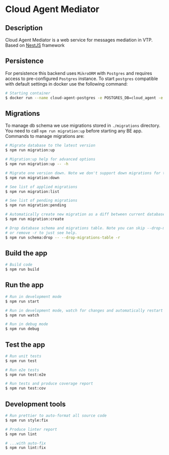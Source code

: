 # Cloud Agent Mediator

## Description

Cloud Agent Mediator is a web service for messages mediation in VTP. Based on [NestJS](https://nestjs.com/) framework

## Persistence

For persistence this backend uses `MikroORM` with `Postgres` and requires access to pre-configured `Postgres` instance.
To start `postgres` compatible with default settings in docker use the following command:

```bash
# Starting container
$ docker run --name cloud-agent-postgres -e POSTGRES_DB=cloud_agent -e POSTGRES_USER=cloud_agent -e POSTGRES_PASSWORD=cloud_agent_password -p 5432:5432 -d postgres
```

## Migrations

To manage db schema we use migrations stored in ```./migrations``` directory.
You need to call ```npm run migration:up``` before starting any BE app.
Commands to manage migrations are:

```bash
# Migrate database to the latest version
$ npm run migration:up

# Migration:up help for advanced options
$ npm run migration:up -- -h

# Migrate one version down. Note we don't support down migrations for the moment and it will fail
$ npm run migration:down

# See list of applied migrations
$ npm run migration:list

# See list of pending migrations
$ npm run migration:pending

# Automatically create new migration as a diff between current database and updated model
$ npm run migration:create

# Drop database schema and migrations table. Note you can skip --drop-migrations-table flag to keep migrations table
# or remove -r to just see help.
$ npm run schema:drop -- --drop-migrations-table -r
```

## Build the app

```bash
# Build code
$ npm run build
```

## Run the app

```bash
# Run in development mode
$ npm run start

# Run in development mode, watch for changes and automatically restart
$ npm run watch

# Run in debug mode
$ npm run debug
```

## Test the app

```bash
# Run unit tests
$ npm run test

# Run e2e tests
$ npm run test:e2e

# Run tests and produce coverage report
$ npm run test:cov
```

## Development tools

```bash
# Run prettier to auto-format all source code
$ npm run style:fix

# Produce linter report
$ npm run lint

# ...with auto-fix
$ npm run lint:fix
```
